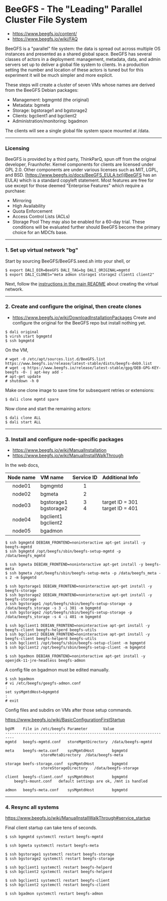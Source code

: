 # BeeGFS - The "Leading" Parallel Cluster File System

* https://www.beegfs.io/content/
* https://www.beegfs.io/wiki/FAQ

BeeGFS is a "parallel" file system: the data is spread out across multiple
OS instances and presented as a shared global space.  BeeGFS has several
classes of actors in a deployment: management, metadata, data, and admin
servers set up to deliver a global file system to clients.  In a production
setting the number and location of these actors is tuned but for this
experiment it will be much simpler and more explicit.

These steps will create a cluster of seven VMs whose names are derived from
the BeeGFS Debian packages:
* Management: bgmgmtd (the original)
* Metadata: bgmeta
* Storage: bgstorage1 and bgstorage2
* Clients: bgclient1 and bgclient2
* Administration/monitoring: bgadmon

The clients will see a single global file system space mounted at /data.

<!------------------------------------------------------------------------>
---
### Licensing
BeeGFS is provided by a third party, ThinkParQ, spun off from the original
developer, Fraunhofer.  Kernel components for clients are licensed under
GPL 2.0.  Other components are under various licenses such as MIT, LGPL,
and BSD.  [https://www.beegfs.io/docs/BeeGFS_EULA.txt](BeeGFS has an EULA)
which is a standard copyleft statement.  Most features are free for use
except for those deemed "Enterprise Features" which require a purchase:
  - Mirroring
  - High Availability
  - Quota Enforcement
  - Access Control Lists (ACLs)
  - Storage Pool
They may also be enabled for a 60-day trial.  These conditions will be 
evaluated further should BeeGFS become the primary choice for an MDCfs base.
<!------------------------------------------------------------------------>
---
### 1. Set up virtual network "bg"
Start by sourcing BeeGFS/BeeGFS.seed.sh into your shell, or
```
$ export DALI_DIR=BeeGFS DALI_TAG=bg DALI_ORIGINAL=mgmtd
$ export DALI_CLONES="meta admon storage1 storage2 client1 client2"
```
Next, follow the [instructions in the main README](https://github.hpe.com/MDC-SW/mdcfs-vm-scaffolding/blob/master/README.md#create-the-libvirt-network) about creating the virtual network.
<!------------------------------------------------------------------------>
---
### 2. Create and configure the original, then create clones
* https://www.beegfs.io/wiki/DownloadInstallationPackages
Create and configure the original for the BeeGFS repo but install nothing yet.
```
$ dali original
$ virsh start bgmgmtd
$ ssh bgmgmtd
```
On the VM, 
```
# wget -O /etc/apt/sources.list.d/BeeGFS.list https://www.beegfs.io/release/latest-stable/dists/beegfs-deb9.list
# wget -q https://www.beegfs.io/release/latest-stable/gpg/DEB-GPG-KEY-beegfs -O- | apt-key add -
# apt-get update
# shutdown -h 0
```
Make one clone image to save time for subsequent retries or extensions:
```
$ dali clone mgmtd spare
```
Now clone and start the remaining actors:
```
$ dali clone ALL
$ dali start ALL
```
<!------------------------------------------------------------------------>
---
### 3. Install and configure node-specific packages

* https://www.beegfs.io/wiki/ManualInstallation
* https://www.beegfs.io/wiki/ManualInstallWalkThrough

In the web docs,

| Node name | VM name | Service ID | Additional Info |
|:---------:|:------- |:----------:|:---------------:|
| node01    | bgmgmtd |      1     | |
| node02    | bgmeta  |      2     | |
| node03    | bgstorage1<br>bgstorage2 | 3<br>4 | target ID = 301<br>target ID = 401 |
| node04    | bgclient1<br>bgclient2 | | |
| node05    | bgadmon         | | |

```
$ ssh bgmgmtd DEBIAN_FRONTEND=noninteractive apt-get install -y beegfs-mgmtd
$ ssh bgmgmtd /opt/beegfs/sbin/beegfs-setup-mgmtd -p /data/beegfs_mgmtd
 
$ ssh bgmeta DEBIAN_FRONTEND=noninteractive apt-get install -y beegfs-meta
$ ssh bgmeta /opt/beegfs/sbin/beegfs-setup-meta -p /data/beegfs_meta -s 2 -m bgmgmtd

$ ssh bgstorage1 DEBIAN_FRONTEND=noninteractive apt-get install -y beegfs-storage
$ ssh bgstorage2 DEBIAN_FRONTEND=noninteractive apt-get install -y beegfs-storage
$ ssh bgstorage1 /opt/beegfs/sbin/beegfs-setup-storage -p /data/beegfs_storage -s 3 -i 301 -m bgmgmtd
$ ssh bgstorage2 /opt/beegfs/sbin/beegfs-setup-storage -p /data/beegfs_storage -s 4 -i 401 -m bgmgmtd

$ ssh bgclient1 DEBIAN_FRONTEND=noninteractive apt-get install -y beegfs-client beegfs-helperd beegfs-utils
$ ssh bgclient2 DEBIAN_FRONTEND=noninteractive apt-get install -y beegfs-client beegfs-helperd beegfs-utils
$ ssh bgclient1 /opt/beegfs/sbin/beegfs-setup-client -m bgmgmtd
$ ssh bgclient2 /opt/beegfs/sbin/beegfs-setup-client -m bgmgmtd

$ ssh bgadmon DEBIAN_FRONTEND=noninteractive apt-get install -y openjdk-11-jre-headless beegfs-admon
```
A config file on bgadmon must be edited manually.
```
$ ssh bgadmon
# vi /etc/beegfs/geegfs-admon.conf
:
set sysMgmtdHost=bgmgmtd
:
# exit
```

Config files and subdirs on VMs after those setup commands.

https://www.beegfs.io/wiki/BasicConfigurationFirstStartup
```
bgVM	File in /etc/beegfs	Parameter		Value
--------------------------------------------------------------------------
mgmtd	beegfs-mgmtd.conf	storeMgmtDirectory	/data/beegfs-mgmtd

meta	beegfs-meta.conf	sysMgmtdHost		bgmgmtd
				storeMetaDirectory	/data/beegfs-meta

storage	beefs-storage.conf	sysMgmtdHost		bgmgmtd
				storeStorageDirectory	/data/beegfs-storage

client	beegfs-client.conf	sysMgmtdHost		bgmgmtd
	beegfs-mount.conf	default settings are ok, /mnt is handled

admon	beegfs-meta.conf	sysMgmtdHost		bgmgmtd
```

<!------------------------------------------------------------------------>
---
### 4. Resync all systems

https://www.beegfs.io/wiki/ManualInstallWalkThrough#service_startup

Final client startup can take tens of seconds.
```
$ ssh bgmgmtd systemctl restart beegfs-mgmtd

$ ssh bgmeta systemctl restart beegfs-meta

$ ssh bgstorage1 systemctl restart beegfs-storage
$ ssh bgstorage2 systemctl restart beegfs-storage

$ ssh bgclient1 systemctl restart beegfs-helperd
$ ssh bgclient2 systemctl restart beegfs-helperd

$ ssh bgclient1 systemctl restart beegfs-client
$ ssh bgclient2 systemctl restart beegfs-client

$ ssh bgadmon systemctl restart beegfs-admon
```
